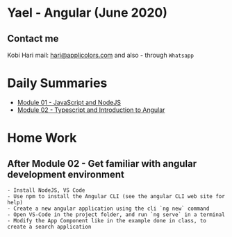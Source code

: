 # Yael - Angular (June 2020)
## Contact me
Kobi Hari
mail: hari@applicolors.com
and also - through `Whatsapp`

# Daily Summaries
* [Module 01 - JavaScript and NodeJS](https://github.com/kobi2294/Course-062020-Yael-Angular/wiki/Module-01-JS-and-NodeJS)
* [Module 02 - Typescript and Introduction to Angular](https://github.com/kobi2294/Course-062020-Yael-Angular/wiki/Module-02-Typescript-Intro-to-Angular)

# Home Work
## After Module 02 - Get familiar with angular development environment 
    - Install NodeJS, VS Code
    - Use npm to install the Angular CLI (see the angular CLI web site for help)
    - Create a new angular application using the cli `ng new` command
    - Open VS-Code in the project folder, and run `ng serve` in a terminal
    - Modify the App Component like in the example done in class, to create a search application
    
